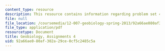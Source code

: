 ```yaml
---
content_type: resource
description: This resource contains information regarding problem set 4.
file: null
file_location: /coursemedia/12-007-geobiology-spring-2013/92a66ae080af302a29ce0cf5c2485c5a_MIT12_007S13_PSet_4.pdf
file_type: application/pdf
resourcetype: Document
title: Geobiology, Assignments 4
uid: 92a66ae0-80af-302a-29ce-0cf5c2485c5a
---
```

